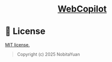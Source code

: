 <h1 align="center">
  <a href="https://github.com/NobitaYuan/vue3-pure-template" target="_blank">WebCopilot</a>
</h1>

# 📄 License

<a href="https://opensource.org/license/mit/" target="_blank">MIT license.</a>

> Copyright (c) 2025 NobitaYuan
